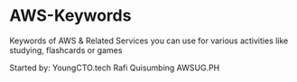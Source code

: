 # AWS-Keywords
Keywords of AWS &amp; Related Services you can use for various activities like studying, flashcards or games

Started by:
YoungCTO.tech Rafi Quisumbing
AWSUG.PH
